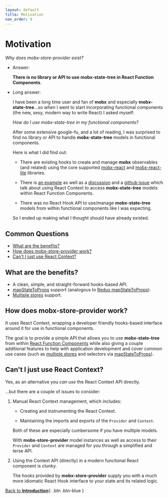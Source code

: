 ```yaml
---
layout: default
title: Motivation
nav_order: 9
---
```


# Motivation

_Why does mobx-store-provider exist?_

- Answer:

  **There is no library or API to use mobx-state-tree in React Function Components**.

- Long answer:

  I have been a long time user and fan of **mobx** and especially **mobx-state-tree**...so when I went to start incorporating functional components (the new, sexy, modern way to write React) I asked myself:

  _How do I use mobx-state-tree in my functional components?_

  After some extensive google-fu, and a lot of reading, I was surprised to find no library or API to handle **mobx-state-tree** models in functional components.

  Here is what I did find out:

  - There are existing hooks to create and manage **mobx** observables (and related) using the core supported [mobx-react](https://github.com/mobxjs/mobx-react#mobx-react) and [mobx-react-lite](https://github.com/mobxjs/mobx-react-lite) libraries.

  - There is [an example](https://dev.to/margaretkrutikova/how-to-mobx-state-tree-react-typescript-3d5j) as well as a [discussion](https://dev.to/margaretkrutikova/how-to-mobx-state-tree-react-typescript-3d5j/comments) and a [github issue](https://github.com/mobxjs/mobx-state-tree/issues/1363) which talk about using React Context to access **mobx-state-tree** models within React Function Components.

  - There was no React Hook API to use/manage **mobx-state-tree** models from within functional components like I was expecting.

  So I ended up making what I thought should have already existed.

## Common Questions

- [What are the benefits?](#what-are-the-benefits)
- [How does mobx-store-provider work?](#how-does-mobx-store-provider-work)
- [Can't I just use React Context?](#cant-i-just-use-react-context)

## What are the benefits?

- A clean, simple, and straight-forward hooks-based API.
- [mapStateToProps](/api/useStore#using-a-mapstatetoprops-callback) support (analogous to [Redux mapStateToProps](https://react-redux.js.org/using-react-redux/connect-mapstate)).
- [Multiple stores](/multiple-stores) support.

## How does mobx-store-provider work?

It uses React Context, wrapping a developer friendly hooks-based interface around it for use in functional components.

The goal is to provide a simple API that allows you to use **mobx-state-tree** from within [React Function Components](https://www.robinwieruch.de/react-function-component) while also giving a couple additional features to help with application development and cover common use cases (such as [multiple stores](/multiple-stores) and selectors via [mapStateToProps](/api/useStore#using-a-mapstatetoprops-callback)).

## Can't I just use React Context?

Yes, as an alternative you _can use_ the React Context API directly.

...but there are a couple of issues to consider:

1. Manual React Context management, which includes:

   - Creating and instrumenting the React Context.

   - Maintaining the imports and exports of the `Provider` and `Context`.

   Both of these are especially cumbersome if you have multiple models.

   With **mobx-store-provider** model instances as well as access to their `Provider` and `Context` are managed for you through a simplified and terse API.

1. Using the Context API (directly) in a modern functional React component is clunky.

   The hooks provided by **mobx-store-provider** supply you with a much more idiomatic React Hook interface to your state and its related logic.

[Back to **Introduction**](/){: .btn .btn-blue }
